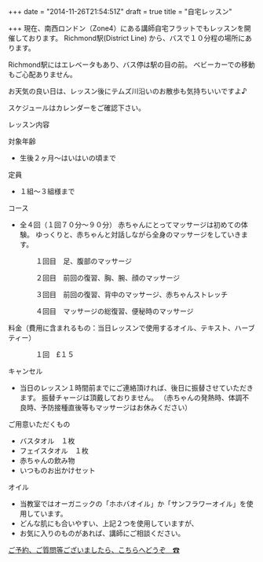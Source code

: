 +++
date = "2014-11-26T21:54:51Z"
draft = true
title = "自宅レッスン"

+++
現在、南西ロンドン（Zone4）にある講師自宅フラットでもレッスンを開催しております。
Richmond駅(District Line) から、バスで１０分程の場所にあります。

Richmond駅にはエレベータもあり、バス停は駅の目の前。
ベビーカーでの移動もご心配ありません。

お天気の良い日は、レッスン後にテムズ川沿いのお散歩も気持ちいいですよ♪

スケジュールはカレンダーをご確認下さい。

レッスン内容

対象年齢

* 生後２ヶ月〜はいはいの頃まで

定員

* １組〜３組様まで

コース

* 全４回（１回７０分〜９０分）
  赤ちゃんにとってマッサージは初めての体験。
  ゆっくりと、赤ちゃんと対話しながら全身のマッサージをしていきます。

　　　　１回目　足、腹部のマッサージ

　　　　２回目　前回の復習、胸、腕、顔のマッサージ

　　　　３回目　前回の復習、背中のマッサージ、赤ちゃんストレッチ

　　　　４回目　マッサージの総復習、便秘時のマッサージ

料金（費用に含まれるもの：当日レッスンで使用するオイル、テキスト、ハーブティー）

　　　　１回　£１５　

キャンセル

* 当日のレッスン１時間前までにご連絡頂ければ、後日に振替させていただきます。
  振替チャージは頂戴しておりません。
  （赤ちゃんの発熱時、体調不良時、予防接種直後等もマッサージはお休みください）

ご用意いただくもの

* バスタオル　１枚
* フェイスタオル　１枚
* 赤ちゃんの飲み物
* いつものお出かけセット

オイル

* 当教室ではオーガニックの「ホホバオイル」か「サンフラワーオイル」を使用しています。
* どんな肌にも合いやすい、上記２つを使用していますが、
* お気に入りのものがあれば、講師にご相談ください。

[ご予約、ご質問等ございましたら、こちらへどうぞ　☎](/contact)


